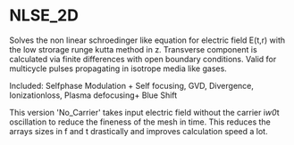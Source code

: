 # NLSE_2D
Solves the non linear schroedinger like equation for electric field E(t,r) with the low strorage runge kutta method in z.
Transverse component is calculated via finite differences with open boundary conditions.
Valid for multicycle pulses propagating in isotrope media like gases.

Included: Selfphase Modulation + Self focusing, GVD, Divergence, Ionizationloss, Plasma defocusing+ Blue Shift

This version 'No_Carrier' takes input electric field without the carrier i*w0*t oscillation to reduce the fineness of the mesh in time. This reduces the arrays sizes in f and t drastically and improves calculation speed a lot. 




